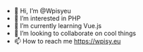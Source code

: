 - 👋 Hi, I’m @Wpisyeu
- 👀 I’m interested in PHP
- 🌱 I’m currently learning Vue.js
- 💞️ I’m looking to collaborate on cool things
- 📫 How to reach me https://wpisy.eu

<!---
Wpisyeu/Wpisyeu is a ✨ special ✨ repository because its `README.md` (this file) appears on your GitHub profile.
You can click the Preview link to take a look at your changes.
--->

